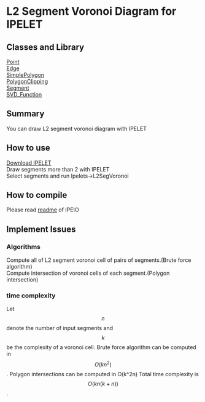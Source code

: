 # L2 Segment Voronoi Diagram for IPELET

## Classes and Library
[Point](Point.md)  
[Edge](Edge.md)  
[SimplePolygon](SimplePolygon.md)  
[PolygonClipping](PolygonClipping.md)  
[Segment](Segment.md)  
[SVD_Function](SVD_Function.md)  

## Summary
You can draw L2 segment voronoi diagram with IPELET

## How to use
[Download IPELET](https://www.softpedia.com/get/Office-tools/Other-Office-Tools/Ipe.shtml)  
Draw segments more than 2 with IPELET  
Select segments and run Ipelets->L2SegVoronoi

## How to compile
Please read [readme](../readme.txt) of IPEIO

## Implement Issues

### Algorithms
Compute all of L2 segment voronoi cell of pairs of segments.(Brute force algorithm)  
Compute intersection of voronoi cells of each segment.(Polygon intersection)  

### time complexity
Let $$ n $$ denote the number of input segments and $$ k $$ be the complexity of a voronoi cell.
Brute force algorithm can be computed in $$ O(kn^2) $$.
Polygon intersections can be computed in O(k^2n)
Total time complexity is $$ O(kn(k+n)) $$.
